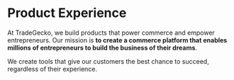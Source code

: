 # Product Experience

At TradeGecko, we build products that power commerce and empower entrepreneurs. Our mission is **to create a commerce platform that enables millions of entrepreneurs to build the business of their dreams**.

We create tools that give our customers the best chance to succeed, regardless of their experience.
